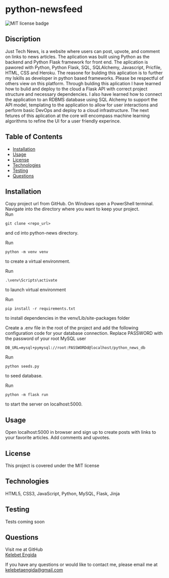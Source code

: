 # python-newsfeed
![MIT license badge](https://img.shields.io/badge/license-MIT-green)


## Discription 
Just Tech News, is a website where users can post, upvote, and comment on links to news articles. The aplication was bulit using Python as the backend and Python Flask framework for front end. The aplication is pawored with Python, Python Flask, SQL, SQLAlchemy, Javascript, Pricfile, HTML, CSS and Heroku. The reasone for bulding this aplication is to further my lskills as developer in python based frameworks. Please be respectful of others view on this platform. Through bulding this aplication I have learned how to bulid and deploy to the cloud a Flask API with correct project structure and necessary dependencies. I also have learned how to connect the application to an RDBMS database using SQL Alchemy to support the API model, templating to the application to allow for user interactions and perform basic DevOps and deploy to a cloud infrastructure. The next fetures of this aplication at the core will encompass machine learning algorithms to refine the UI for a user friendly experince. 


## Table of Contents
  * [Installation](#installation)
  * [Usage](#usage)
  * [License](#license)
  * [Technologies](#technologies)
  * [Testing](#testing)
  * [Questions](#questions)
  
## Installation
Copy project url from GitHub.
On Windows open a PowerShell terminal.  
Navigate into the directory where you want to keep your project.    
Run 
```
git clone <repo_url>   
```
and cd into python-news directory.

Run
```
python -m venv venv
```
to create a virtual environment.

Run
```
.\venv\Scripts\activate
```
to launch virtual environment

Run
```
pip install -r requirements.txt
```
to install dependencies in the venv/Lib/site-packages folder

Create a .env file in the root of the project and add the following configuration code for your database connection.  Replace PASSWORD with the password of your root MySQL user
```
DB_URL=mysql+pymysql://root:PASSWORDd@localhost/python_news_db

```

Run 
```
python seeds.py
```
to seed database.

Run
```
python -m flask run
```
to start the server on localhost:5000.

## Usage
Open localhost:5000 in browser and sign up to create posts with links to your favorite articles.  Add comments and upvotes.

## License 
This project is covered under the MIT license 

## Technologies 
HTML5, CSS3, JavaScript, Python, MySQL, Flask, Jinja

## Testing
Tests coming soon

## Questions
Visit me at GitHub  
[Kelebet Engida](https://github.com/kelebetengida)
  
If you have any questions or would like to contact me, please email me at  
[kelebetaengida@gmail.com](kelebetaengida@gmail.com)